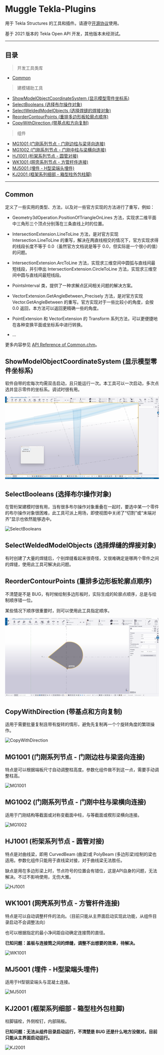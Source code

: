 # Muggle Tekla-Plugins
用于 Tekla Structures 的工具和插件。请遵守[开源协议](LICENSE)使用。

基于 2021 版本的 Tekla Open API 开发，其他版本未经测试。

---

## 目录

>开发工具类库

- [Common](#common)

>建模辅助工具

- [ShowModelObjectCoordinateSystem (显示模型零件坐标系)](#showmodelobjectcoordinatesystem-显示模型零件坐标系)
- [SelectBooleans (选择布尔操作对象)](#selectbooleans-选择布尔操作对象)
- [SelectWeldedModelObjects (选择焊缝的焊接对象)](#selectweldedmodelobjects-选择焊缝的焊接对象)
- [ReorderContourPoints (重排多边形板轮廓点顺序)](#reordercontourpoints-重排多边形板轮廓点顺序)
- [CopyWithDirection (带基点和方向复制)](#copywithdirection-带基点和方向复制)

>组件

- [MG1001 (门刚系列节点 - 门刚边柱与梁竖向连接)](#mg1001-门刚系列节点---门刚边柱与梁竖向连接)
- [MG1002 (门刚系列节点 - 门刚中柱与梁横向连接)](#mg1002-门刚系列节点---门刚中柱与梁横向连接)
- [HJ1001 (桁架系列节点 - 圆管对接)](#hj1001-桁架系列节点---圆管对接)
- [WK1001 (网壳系列节点 - 方管杆件连接)](#wk1001-网壳系列节点---方管杆件连接)
- [MJ5001 (埋件 - H型梁端头埋件)](#mj1001-埋件---h型梁端头埋件)
- [KJ2001 (框架系列细部 - 箱型柱外包柱脚)](#kj2001-框架系列细部---箱型柱外包柱脚)

---

## Common
定义了一些实用的类型、方法，以及对一些官方实现的方法进行了重写，例如：

- Geometry3dOperation.PositionOfTriangleOnLines 方法，实现求二维平面中三角形三个顶点分别落在三条直线上时的位置。

- IntersectionExtension.LineToLine 方法，是对官方实现 Intersection.LineToLine 的重写，解决在两直线相交的情况下，官方实现求得的线段长度不等于 0.0（虽然官方文档说是等于 0.0，但实际是一个很小的值）的问题。

- IntersectionExtension.ArcToLine 方法，实现求三维空间中圆弧与直线间最短线段，并引申出 IntersectionExtension.CircleToLine 方法，实现求三维空间中圆与直线间最短线段。

- PointsInterval 类，提供了一种求解点区间相关问题的解决方案。

- VectorExtension.GetAngleBetween_Precisely 方法，是对官方实现 Vector.GetAngleBetween 的重写。官方实现对于一些比较小的角度，会按 0.0 返回，本方法可以返回更精确一些的角度。

- PointExtension 和 VectorExtension 的 Transform 系列方法，可以更便捷地在各种变换平面或坐标系中进行转换。

- ...

更多内容参见 [API Reference of Common.chm](Documents/API%20Reference%20of%20Common.chm)。

## ShowModelObjectCoordinateSystem (显示模型零件坐标系)
软件自带的宏每次均需双击启动，且只能运行一次。本工具可以一次启动，多次点选并显示零件的坐标系。调试时很有用。

![ShowModelObjectCoordinateSystem](Resources/Introduction_ShowModelObjectCoordinateSystem.gif)

## SelectBooleans (选择布尔操作对象)
在管桁架建模时很有用，当有很多布尔操作对象重叠在一起时，要选中某一个零件的布尔操作对象很困难，此工具可派上用场，即使视图中关闭了“切割”或“末端对齐”显示也依然能够选中。

![SelectBooleans](Resources/Introduction_SelectBooleans.gif)

## SelectWeldedModelObjects (选择焊缝的焊接对象)
有时创建了大量的焊缝后，个别焊缝看起来很奇怪，又很难确定是哪两个零件之间的焊缝，使用此工具可解决此问题。

## ReorderContourPoints (重排多边形板轮廓点顺序)
不清楚是不是 BUG，有时候绘制多边形板时，实际生成的轮廓点顺序，总是与绘制顺序错一位。

某些情况下顺序很重要时，则可以使用此工具指定顺序。

![ReorderContourPoints](Resources/Introduction_ReorderContourPoints.gif)

## CopyWithDirection (带基点和方向复制)
适用于需要批量复制且带有旋转的情形，避免先复制再一个个旋转角度的繁琐操作。

![CopyWithDirection](Resources/Introduction_CopyWithDirection.gif)

## MG1001 (门刚系列节点 - 门刚边柱与梁竖向连接)
特点是可以根据端板尺寸自动调整柱高度。参数化组件做不到这一点，需要手动调整柱高。

![MG1001](Resources/Introduction_MG1001.gif)

## MG1002 (门刚系列节点 - 门刚中柱与梁横向连接)
适用于门刚结构等截面或对称变截面中柱，与等截面或楔形梁横向连接。

![MG1002](Resources/Introduction_MG1002.gif)

## HJ1001 (桁架系列节点 - 圆管对接)
特点是对曲线梁，即用 CurvedBeam (曲梁)或 PolyBeam (多边形梁)绘制的梁也适用。参数化组件只能用于直线梁对接，对于曲线梁无法胜任。

缺点是用在多边形梁上时，节点符号的位置会有错位，这是API自身的问题，无法解决。不过不影响使用，无伤大雅。

![HJ1001](Resources/Introduction_HJ1001.gif)

## WK1001 (网壳系列节点 - 方管杆件连接)
特点是可以自动调整杆件的法向。（目前只能从主界面启动实现此功能，从组件目录启动不会调整法向）

也可以根据指定的最小净间距自动确定连接筒的直径。

**已知问题：盖板与连接筒之间的焊缝，调整不出想要的效果，待解决。**

![WK1001](Resources/Introduction_WK1001.gif)

## MJ5001 (埋件 - H型梁端头埋件)
适用于H型钢梁端头与混凝土连接。

![MJ5001](Resources/Introduction_MJ5001.gif)

## KJ2001 (框架系列细部 - 箱型柱外包柱脚)
柱脚锚栓，外侧栓钉，内部隔板。

**已知问题：无法从组件目录启动运行，不清楚是 BUG 还是什么地方没做对。目前只能从主界面启动运行。**

![KJ2001](Resources/Introduction_KJ2001.gif)